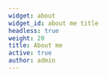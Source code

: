 ```yaml
---
widget: about
widget_id: about me title
headless: true
weight: 20
title: About me
active: true
author: admin
---
```

